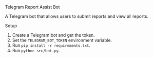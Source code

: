 Telegram Report Assist Bot

A Telegram bot that allows users to submit reports and view all reports.

Setup
1. Create a Telegram bot and get the token.
2. Set the `TELEGRAM_BOT_TOKEN` environment variable.
3. Run `pip install -r requirements.txt`.
4. Run `python src/bot.py`.
